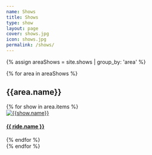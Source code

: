 ```yaml
---
name: Shows
title: Shows
type: show
layout: page 
cover: shows.jpg
icon: shows.jpg
permalink: /shows/
---
```


{% assign areaShows = site.shows | group_by: 'area' %}

<div class="container-fluid">
    <div class="row">
        <div class="col-md-12">
            {% for area in areaShows %}
                <h2 id="{{ area.name }}-ref">{{area.name}}</h2>
                <div class="container-fluid">
                    <div class="row">
                        {% for show in area.items %}
                            <div class="col-md-6">
                                <a href="{{ site.baseurl }}{{ show.url }}"><img src="{{ site.baseurl }}/images/shows/icon/{{ show.imagePrefix }}.jpg" alt="{{show.name}}" class="img-fluid" />
                                </a>
                                <h4><a href="{{ site.baseurl }}{{ show.url }}">{{ ride.name }}</a></h4>
                            </div>
                        {% endfor %}
                    </div>
                </div>
            {% endfor %}
        </div>
    </div>
</div>